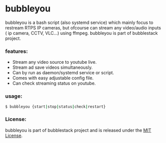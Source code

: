 # bubbleyou

bubbleyou is a bash script (also systemd service) which mainly focus to restream RTPS IP cameras, but ofcourse can stream any video/audio inputs ( ip camera, CCTV, VLC...) using ffmpeg. bubbleyou is part of bubblestack project. 

### features:
+ Stream any video source to youtube live.
+ Stream ad save videos simultaneously.
+ Can by run as daemon/systemd service or script.
+ Comes with easy adjustable config file.
+ Can check streaming status on youtube.


### usage:
```bash
$ bubbleyou {start|stop|status|check|restart}
``` 


### License:
bubbleyou is part of bubblestack project and is released under the [MIT License](http://www.opensource.org/licenses/MIT).
